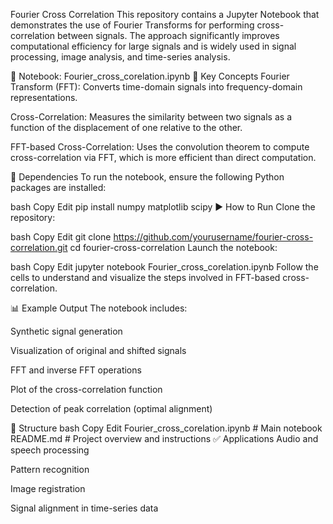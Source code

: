 Fourier Cross Correlation
This repository contains a Jupyter Notebook that demonstrates the use of Fourier Transforms for performing cross-correlation between signals. The approach significantly improves computational efficiency for large signals and is widely used in signal processing, image analysis, and time-series analysis.

📓 Notebook: Fourier_cross_corelation.ipynb
🧠 Key Concepts
Fourier Transform (FFT): Converts time-domain signals into frequency-domain representations.

Cross-Correlation: Measures the similarity between two signals as a function of the displacement of one relative to the other.

FFT-based Cross-Correlation: Uses the convolution theorem to compute cross-correlation via FFT, which is more efficient than direct computation.

🔧 Dependencies
To run the notebook, ensure the following Python packages are installed:

bash
Copy
Edit
pip install numpy matplotlib scipy
▶️ How to Run
Clone the repository:

bash
Copy
Edit
git clone https://github.com/yourusername/fourier-cross-correlation.git
cd fourier-cross-correlation
Launch the notebook:

bash
Copy
Edit
jupyter notebook Fourier_cross_corelation.ipynb
Follow the cells to understand and visualize the steps involved in FFT-based cross-correlation.

📊 Example Output
The notebook includes:

Synthetic signal generation

Visualization of original and shifted signals

FFT and inverse FFT operations

Plot of the cross-correlation function

Detection of peak correlation (optimal alignment)

📁 Structure
bash
Copy
Edit
Fourier_cross_corelation.ipynb  # Main notebook
README.md                       # Project overview and instructions
✅ Applications
Audio and speech processing

Pattern recognition

Image registration

Signal alignment in time-series data
